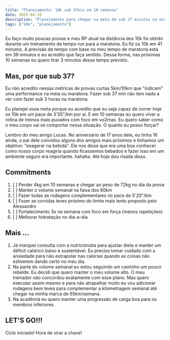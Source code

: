 ```yaml
---
title: "Planejamento: 10k sub 37min em 10 semanas"
date: 2025-04-20
description: "Planejamento para chegar na meta de sub 37 minutos na minha próxima prova de 10k em 29 de Junho 2025. Durante o ciclo da maratona eu decidi que o meu próximo desafio na corrida seria encarar um ciclo de treinamento com foco em velocidade."
tags: ["10k", "planejamento"]
---
```


Eu faço muito poucas provas e meu RP atual na distância dos 10k foi obtido
durante um treinamento de tempo run para a maratona. Eu fiz os 10k em 41
minutos. A previsão de tempo com base no meu tempo de maratona está em 39
minutos e eu acredito que faça sentido. Dessa forma, nas próximas 10 semanas eu
quero tirar 3 minutos desse tempo previsto.

## Mas, por que sub 37?

Eu não acredito nessas métricas de provas curtas 5km/10km que "indicam" uma
performance na meia ou maratona. Fazer sub 37 min não tem nada a ver com fazer
sub 3 horas na maratona.

Eu planejei essa meta porque eu acredito que eu seja capaz de correr hoje os 10k
em um pace de 3'55"/km por ai. E em 10 semanas eu quero viver a rotina de
treinos mais puxados com foco em vo2max. Eu quero saber como o meu corpo vai se
comportar nessa situação. O quanto eu posso forçar?

Lembro do meu amigo Lucas. No aniversário de 17 anos dele, eu tinha 16 ainda,
o pai dele convidou alguns dos amigos mais próximos e tinhamos um objetivo:
"exagerar na bebida". Ele nos disse que era uma boa conhecer como nosso corpo
reagiria quando ficassemos bebados e fazer isso em um ambiente seguro era
importante. hahaha. Até hoje dou risada disso.

## Commitments

1. [ ] Perder 4kg em 10 semanas e chegar ao peso de 72kg no dia da prova
2. [ ] Manter o volume semanal na faixa dos 60km
3. [ ] Fazer todas as rodagens complementares no pace de 5'20"/km
4. [ ] Fazer as corridas leves próximo do limite mais lento proposto pelo Alessandro
5. [ ] Fortalecimento 3x na semana com foco em força (menos repetições)
6. [ ] Melhorar hidratação no dia-a-dia

## Mais ...

1. Já marquei consulta com a nutricionista para ajustar dieta e manter um
   déficit calórico baixo e sustentável. Eu preciso tomar cuidado com a
   ansiedade para não extrapolar nas calorias quando as coisas não estiverem
   dando certo no meu dia.
2. Na parte do volume semanal eu estou seguindo um caminho um pouco rebelde. Eu
   decidi que quero manter o meu volume alto. O meu treinador não concordou
   exatamente com esse plano. Mas quero executar assim mesmo e para não
   atrapalhar muito eu vou adicionar rodagens bem leves para complementar a
   kilometragem semanal até chegar na minha marca de 65km/semana.
3. Na acadêmia eu quero manter uma progressão de carga boa para os membros inferiores.


## LET'S GO!!!

Ciclo iniciado! Hora de virar a chave!
